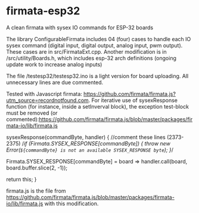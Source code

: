 # firmata-esp32
A clean firmata with sysex IO commands for ESP-32 boards

The library ConfigurableFirmata includes 04 (four) cases to handle each IO sysex command (digital input, digital output, analog input, pwm output). These cases are in src/FirmataExt.cpp. Another modification is in /src/utility/Boards.h, which includes esp-32 arch definitions (ongoing update work to increase analog inputs)

The file /testesp32/testesp32.ino is a light version for board uploading. All unnecessary lines are due commented.

Tested with Javascript firmata: https://github.com/firmata/firmata.js?utm_source=recordnotfound.com. For iterative use of sysexResponse function (for instance, inside a setInverval block), the exception test-block must be removed (or commented):https://github.com/firmata/firmata.js/blob/master/packages/firmata-io/lib/firmata.js

sysexResponse(commandByte, handler) {
    //comment these lines (2373-2375)
    /*if (Firmata.SYSEX_RESPONSE[commandByte]) {
      throw new Error(`${commandByte} is not an available SYSEX_RESPONSE byte`);
    }*/

   Firmata.SYSEX_RESPONSE[commandByte] = board => handler.call(board, board.buffer.slice(2, -1));

   return this;
  }
  
  firmata.js is the file from https://github.com/firmata/firmata.js/blob/master/packages/firmata-io/lib/firmata.js with this modification.
